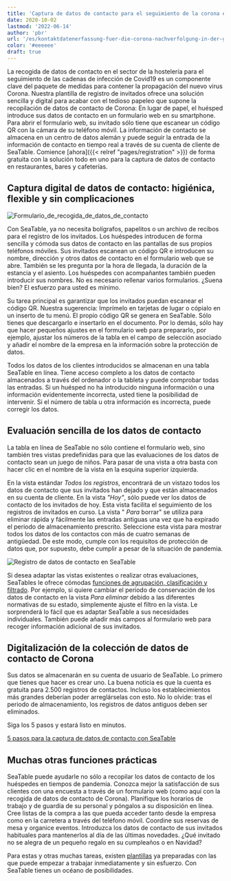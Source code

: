 ```yaml
---
title: 'Captura de datos de contacto para el seguimiento de la corona en el sector de la restauración'
date: 2020-10-02
lastmod: '2022-06-14'
author: 'pbr'
url: '/es/kontaktdatenerfassung-fuer-die-corona-nachverfolgung-in-der-gastronomie'
color: '#eeeeee'
draft: true
---
```


La recogida de datos de contacto en el sector de la hostelería para el seguimiento de las cadenas de infección de Covid19 es un componente clave del paquete de medidas para contener la propagación del nuevo virus Corona. Nuestra plantilla de registro de invitados ofrece una solución sencilla y digital para acabar con el tedioso papeleo que supone la recopilación de datos de contacto de Corona: En lugar de papel, el huésped introduce sus datos de contacto en un formulario web en su smartphone. Para abrir el formulario web, su invitado sólo tiene que escanear un código QR con la cámara de su teléfono móvil. La información de contacto se almacena en un centro de datos alemán y puede seguir la entrada de la información de contacto en tiempo real a través de su cuenta de cliente de SeaTable. Comience [ahora]({{< relref "pages/registration" >}}) de forma gratuita con la solución todo en uno para la captura de datos de contacto en restaurantes, bares y cafeterías.

## Captura digital de datos de contacto: higiénica, flexible y sin complicaciones

![Formulario_de_recogida_de_datos_de_contacto](https://seatable.io/wp-content/uploads/2020/09/iphone_corona_app.png)

Con SeaTable, ya no necesita bolígrafos, papelitos o un archivo de recibos para el registro de los invitados. Los huéspedes introducen de forma sencilla y cómoda sus datos de contacto en las pantallas de sus propios teléfonos móviles. Sus invitados escanean un código QR e introducen su nombre, dirección y otros datos de contacto en el formulario web que se abre. También se les pregunta por la hora de llegada, la duración de la estancia y el asiento. Los huéspedes con acompañantes también pueden introducir sus nombres. No es necesario rellenar varios formularios. ¿Suena bien? El esfuerzo para usted es mínimo.

Su tarea principal es garantizar que los invitados puedan escanear el código QR. Nuestra sugerencia: Imprímelo en tarjetas de lugar o cópialo en un inserto de tu menú. El propio código QR se genera en SeaTable. Sólo tienes que descargarlo e insertarlo en el documento. Por lo demás, sólo hay que hacer pequeños ajustes en el formulario web para prepararlo, por ejemplo, ajustar los números de la tabla en el campo de selección asociado y añadir el nombre de la empresa en la información sobre la protección de datos.

Todos los datos de los clientes introducidos se almacenan en una tabla SeaTable en línea. Tiene acceso completo a los datos de contacto almacenados a través del ordenador o la tableta y puede comprobar todas las entradas. Si un huésped no ha introducido ninguna información o una información evidentemente incorrecta, usted tiene la posibilidad de intervenir. Si el número de tabla u otra información es incorrecta, puede corregir los datos.

## Evaluación sencilla de los datos de contacto

La tabla en línea de SeaTable no sólo contiene el formulario web, sino también tres vistas predefinidas para que las evaluaciones de los datos de contacto sean un juego de niños. Para pasar de una vista a otra basta con hacer clic en el nombre de la vista en la esquina superior izquierda.

En la vista estándar _Todos los registros_, encontrará de un vistazo todos los datos de contacto que sus invitados han dejado y que están almacenados en su cuenta de cliente. En la vista _"Hoy"_, sólo puede ver los datos de contacto de los invitados de hoy. Esta vista facilita el seguimiento de los registros de invitados en curso. La vista " _Para_ borrar" se utiliza para eliminar rápida y fácilmente las entradas antiguas una vez que ha expirado el periodo de almacenamiento prescrito. Seleccione esta vista para mostrar todos los datos de los contactos con más de cuatro semanas de antigüedad. De este modo, cumple con los requisitos de protección de datos que, por supuesto, debe cumplir a pesar de la situación de pandemia.

![Registro de datos de contacto en SeaTable](https://seatable.de/wp-content/uploads/2020/09/SeaTable_for_contact_data_registration_corona_restaurant.png)

Si desea adaptar las vistas existentes o realizar otras evaluaciones, SeaTables le ofrece cómodas [funciones de agrupación, clasificación y filtrado](https://seatable.io/es/docs/handbuch/datenmanagement/gruppierung-sortierung-filter/). Por ejemplo, si quiere cambiar el periodo de conservación de los datos de contacto en la vista _Para eliminar_ debido a las diferentes normativas de su estado, simplemente ajuste el filtro en la vista. Le sorprenderá lo fácil que es adaptar SeaTable a sus necesidades individuales. También puede añadir más campos al formulario web para recoger información adicional de sus invitados.

## Digitalización de la colección de datos de contacto de Corona

Sus datos se almacenarán en su cuenta de usuario de SeaTable. Lo primero que tienes que hacer es crear uno. La buena noticia es que la cuenta es gratuita para 2.500 registros de contactos. Incluso los establecimientos más grandes deberían poder arreglárselas con esto. No lo olvide: tras el periodo de almacenamiento, los registros de datos antiguos deben ser eliminados.

Siga los 5 pasos y estará listo en minutos.

[5 pasos para la captura de datos de contacto con SeaTable](https://seatable.io/es/corona-gaesteregistrierung/#tab-id-1-active)

## Muchas otras funciones prácticas

SeaTable puede ayudarle no sólo a recopilar los datos de contacto de los huéspedes en tiempos de pandemia. Conozca mejor la satisfacción de sus clientes con una encuesta a través de un formulario web (como aquí con la recogida de datos de contacto de Corona). Planifique los horarios de trabajo y de guardia de su personal y póngalos a su disposición en línea. Cree listas de la compra a las que pueda acceder tanto desde la empresa como en la carretera a través del teléfono móvil. Coordine sus reservas de mesa y organice eventos. Introduzca los datos de contacto de sus invitados habituales para mantenerlos al día de las últimas novedades. ¿Qué invitado no se alegra de un pequeño regalo en su cumpleaños o en Navidad?

Para estas y otras muchas tareas, existen [plantillas](https://seatable.io/es/docs/templates/) ya preparadas con las que puede empezar a trabajar inmediatamente y sin esfuerzo. Con SeaTable tienes un océano de posibilidades.
